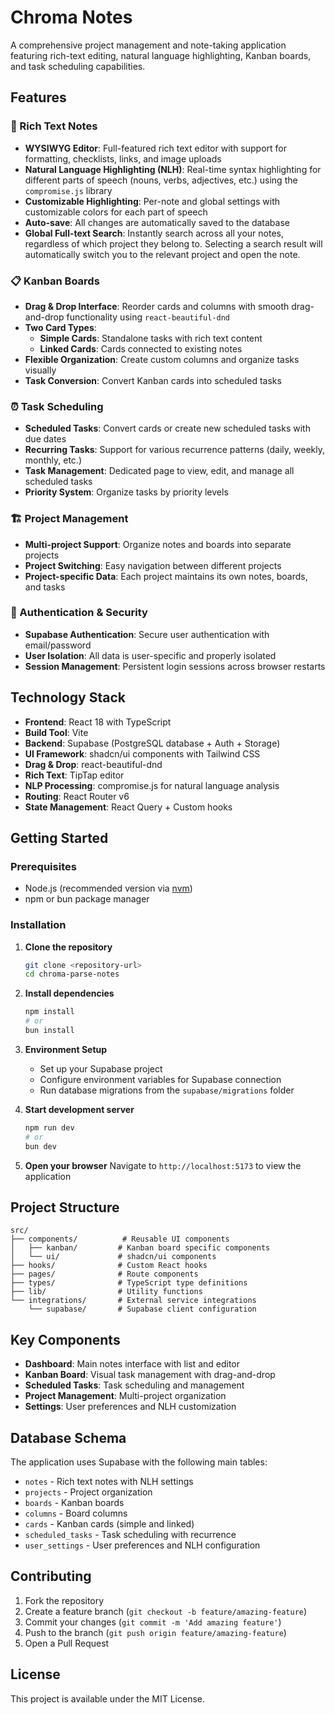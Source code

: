 # Chroma Notes

A comprehensive project management and note-taking application featuring rich-text editing, natural language highlighting, Kanban boards, and task scheduling capabilities.

## Features

### 📝 Rich Text Notes
- **WYSIWYG Editor**: Full-featured rich text editor with support for formatting, checklists, links, and image uploads
- **Natural Language Highlighting (NLH)**: Real-time syntax highlighting for different parts of speech (nouns, verbs, adjectives, etc.) using the `compromise.js` library
- **Customizable Highlighting**: Per-note and global settings with customizable colors for each part of speech
- **Auto-save**: All changes are automatically saved to the database
- **Global Full-text Search**: Instantly search across all your notes, regardless of which project they belong to. Selecting a search result will automatically switch you to the relevant project and open the note.

### 📋 Kanban Boards  
- **Drag & Drop Interface**: Reorder cards and columns with smooth drag-and-drop functionality using `react-beautiful-dnd`
- **Two Card Types**:
  - **Simple Cards**: Standalone tasks with rich text content
  - **Linked Cards**: Cards connected to existing notes
- **Flexible Organization**: Create custom columns and organize tasks visually
- **Task Conversion**: Convert Kanban cards into scheduled tasks

### ⏰ Task Scheduling
- **Scheduled Tasks**: Convert cards or create new scheduled tasks with due dates
- **Recurring Tasks**: Support for various recurrence patterns (daily, weekly, monthly, etc.)
- **Task Management**: Dedicated page to view, edit, and manage all scheduled tasks
- **Priority System**: Organize tasks by priority levels

### 🏗️ Project Management
- **Multi-project Support**: Organize notes and boards into separate projects
- **Project Switching**: Easy navigation between different projects
- **Project-specific Data**: Each project maintains its own notes, boards, and tasks

### 🔐 Authentication & Security
- **Supabase Authentication**: Secure user authentication with email/password
- **User Isolation**: All data is user-specific and properly isolated
- **Session Management**: Persistent login sessions across browser restarts

## Technology Stack

- **Frontend**: React 18 with TypeScript
- **Build Tool**: Vite
- **Backend**: Supabase (PostgreSQL database + Auth + Storage)
- **UI Framework**: shadcn/ui components with Tailwind CSS
- **Drag & Drop**: react-beautiful-dnd
- **Rich Text**: TipTap editor
- **NLP Processing**: compromise.js for natural language analysis
- **Routing**: React Router v6
- **State Management**: React Query + Custom hooks

## Getting Started

### Prerequisites
- Node.js (recommended version via [nvm](https://github.com/nvm-sh/nvm))
- npm or bun package manager

### Installation

1. **Clone the repository**
   ```bash
   git clone <repository-url>
   cd chroma-parse-notes
   ```

2. **Install dependencies**
   ```bash
   npm install
   # or
   bun install
   ```

3. **Environment Setup**
   - Set up your Supabase project
   - Configure environment variables for Supabase connection
   - Run database migrations from the `supabase/migrations` folder

4. **Start development server**
   ```bash
   npm run dev
   # or
   bun dev
   ```

5. **Open your browser**
   Navigate to `http://localhost:5173` to view the application

## Project Structure

```
src/
├── components/          # Reusable UI components
│   ├── kanban/         # Kanban board specific components
│   └── ui/             # shadcn/ui components
├── hooks/              # Custom React hooks
├── pages/              # Route components
├── types/              # TypeScript type definitions
├── lib/                # Utility functions
└── integrations/       # External service integrations
    └── supabase/       # Supabase client configuration
```

## Key Components

- **Dashboard**: Main notes interface with list and editor
- **Kanban Board**: Visual task management with drag-and-drop
- **Scheduled Tasks**: Task scheduling and management
- **Project Management**: Multi-project organization
- **Settings**: User preferences and NLH customization

## Database Schema

The application uses Supabase with the following main tables:
- `notes` - Rich text notes with NLH settings
- `projects` - Project organization
- `boards` - Kanban boards
- `columns` - Board columns
- `cards` - Kanban cards (simple and linked)
- `scheduled_tasks` - Task scheduling with recurrence
- `user_settings` - User preferences and NLH configuration

## Contributing

1. Fork the repository
2. Create a feature branch (`git checkout -b feature/amazing-feature`)
3. Commit your changes (`git commit -m 'Add amazing feature'`)
4. Push to the branch (`git push origin feature/amazing-feature`)
5. Open a Pull Request

## License

This project is available under the MIT License.
